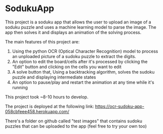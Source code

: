# SodukuApp

This project is a soduku app that allows the user to upload an image of a soduku puzzle and uses a machine learning model to parse the image. The app then solves it and displays an animation of the solving process. 

The main features of this project are:

1) Using the python OCR (Optical Character Recognition) model to process an unploaded picture of a sudoku puzzle to extract the digits.
2) An option to edit the board/cells after it's processed by clicking the "Edit" button and clicking on the cells you want to edit
3) A solve button that, Using a backtracking algorithm, solves the sudoku puzzle and displaying intermediate states
4) An option to pause/play and restart the animation at any time while it's running

This project took ~8-10 hours to develop.

The project is deployed at the following link: https://ocr-sudoku-app-058cbfeee458.herokuapp.com/ 

There's a folder on github called "test images" that contains sudoku puzzles that can be uploaded to the app (feel free to try your own too)
